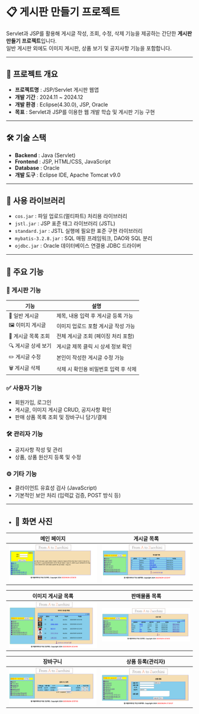 # 📋 게시판 만들기 프로젝트
Servlet과 JSP를 활용해 게시글 작성, 조회, 수정, 삭제 기능을 제공하는 간단한 **게시판 만들기 프로젝트**입니다.<br>
일반 게시판 외에도 이미지 게시판, 상품 보기 및 공지사항 기능을 포함합니다.

---

## 📌 프로젝트 개요

- **프로젝트명** : JSP/Servlet 게시판 웹앱
- **개발 기간** : 2024.11 ~ 2024.12
- **개발 환경** : Eclipse(4.30.0), JSP, Oracle
- **목표** : Servlet과 JSP를 이용한 웹 개발 학습 및 게시판 기능 구현

---

## 🛠 기술 스택

- **Backend** : Java (Servlet)
- **Frontend** : JSP, HTML/CSS, JavaScript
- **Database** : Oracle
- **개발 도구** : Eclipse IDE, Apache Tomcat v9.0

---

## 🔧 사용 라이브러리

- `cos.jar` : 파일 업로드(멀티파트) 처리용 라이브러리  
- `jstl.jar` : JSP 표준 태그 라이브러리 (JSTL)  
- `standard.jar` : JSTL 실행에 필요한 표준 구현 라이브러리  
- `mybatis-3.2.8.jar` : SQL 매핑 프레임워크, DAO와 SQL 분리  
- `ojdbc.jar` : Oracle 데이터베이스 연결용 JDBC 드라이버

---

## 🔑 주요 기능

### 📃 게시판 기능

| 기능 | 설명 |
|------|------|
| 📝 일반 게시글 | 제목, 내용 입력 후 게시글 등록 가능 |
| 🖼️ 이미지 게시글 | 이미지 업로드 포함 게시글 작성 가능 |
| 📄 게시글 목록 조회 | 전체 게시글 조회 (페이징 처리 포함) |
| 🔍 게시글 상세 보기 | 게시글 제목 클릭 시 상세 정보 확인 |
| ✏️ 게시글 수정 | 본인이 작성한 게시글 수정 가능 |
| 🗑️ 게시글 삭제 | 삭제 시 확인용 비밀번호 입력 후 삭제 |

### ✅ 사용자 기능

- 회원가입, 로그인
- 게시글, 이미지 게시글 CRUD, 공지사항 확인
- 판매 상품 목록 조회 및 장바구니 담기/결제

### 🛠️ 관리자 기능

- 공지사항 작성 및 관리
- 상품, 상품 원산지 등록 및 수정

### ⚙️ 기타 기능

- 클라이언트 유효성 검사 (JavaScript)
- 기본적인 보안 처리 (입력값 검증, POST 방식 등)

---

- ## 📸 화면 사진

| 메인 페이지 | 게시글 목록 |
|-------------|--------------------|
| ![main](./screenshots/main.png) | ![boardList](./screenshots/boardList.png) |

| 이미지 게시글 목록 | 판매물품 목록 |
|-------------|----------------|
| ![imageList](./screenshots/imageList.png) | ![itemList](./screenshots/itemList.png) |

| 장바구니 | 상품 등록(관리자) |
|------------------|---------------|
| ![shoppingCart](./screenshots/shoppingCart.png) | ![addItem](./screenshots/addItem.png) |
